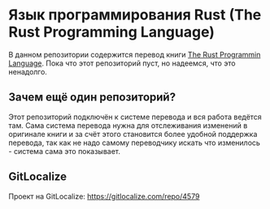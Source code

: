 # Язык программирования Rust (The Rust Programming Language)

В данном репозитории содержится перевод книги [The Rust Programmin Language](https://github.com/rust-lang/book).
Пока что этот репозиторий пуст, но надеемся, что это ненадолго.

## Зачем ещё один репозиторий?

Этот репозиторий подключён к системе перевода и вся работа ведётся там.
Сама система перевода нужна для отслеживания изменений в оригинале книги и
за счёт этого становится более удобной поддержка перевода, так как не надо
самому переводчику искать что изменилось - система сама это показывает.

## GitLocalize

Проект на GitLocalize: https://gitlocalize.com/repo/4579
